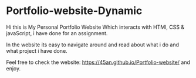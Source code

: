 # Portfolio-website-Dynamic


Hi this is My Personal Portfolio Website Which interacts with HTMl, CSS & javaScript, i have done for an assignment.

In the website its easy to navigate around and read about what i do and what project i have done.

Feel free to check the website: https://45an.github.io/Portfolio-website/ and enjoy.
